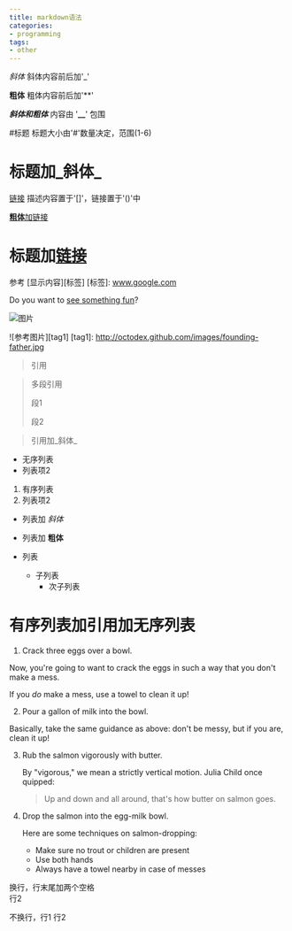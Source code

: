 ```yaml
---
title: markdown语法
categories:
- programming
tags:
- other
---
```


_斜体_
斜体内容前后加'_'

**粗体**
粗体内容前后加'**'

**_斜体和粗体_**
内容由 '**__**' 包围

#标题
标题大小由'#'数量决定，范围(1-6)

# 标题加_斜体_

[链接](www.github.com)
描述内容置于'[]'，链接置于'()'中

[**粗体**加链接](www.google.com)

# 标题加[链接](www.google.com)

参考 [显示内容][标签]
[标签]: www.google.com

Do you want to [see something fun][a fun place]?

[a fun place]: www.zombo.com

![图片](http://octodex.github.com/images/octdrey-catburn.jpg)

![参考图片][tag1]
[tag1]: http://octodex.github.com/images/founding-father.jpg

> 引用

> 多段引用
>
> 段1
>
> 段2

> 引用加_斜体_

* 无序列表
* 列表项2

1. 有序列表
2. 列表项2

* 列表加 _斜体_
* 列表加 **粗体**

* 列表
  * 子列表
    * 次子列表

# 有序列表加引用加无序列表
1. Crack three eggs over a bowl.

 Now, you're going to want to crack the eggs in such a way that you don't make a mess.

 If you _do_ make a mess, use a towel to clean it up!

2. Pour a gallon of milk into the bowl.

 Basically, take the same guidance as above: don't be messy, but if you are, clean it up!

3. Rub the salmon vigorously with butter.

   By "vigorous," we mean a strictly vertical motion. Julia Child once quipped:
   > Up and down and all around, that's how butter on salmon goes.
4. Drop the salmon into the egg-milk bowl.

   Here are some techniques on salmon-dropping:

   * Make sure no trout or children are present
   * Use both hands
   * Always have a towel nearby in case of messes    

换行，行末尾加两个空格  
行2   

不换行，行1
行2